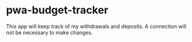 # pwa-budget-tracker
This app will keep track of my withdrawals and deposits. A connection will not be necessary to make changes. 
